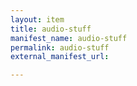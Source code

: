 ```yaml
---
layout: item
title: audio-stuff
manifest_name: audio-stuff
permalink: audio-stuff
external_manifest_url: 

---
```

<!-- Add an essay or interpretive material below this line,
using HTML or markdown.  Do not modify this file above this line -->
